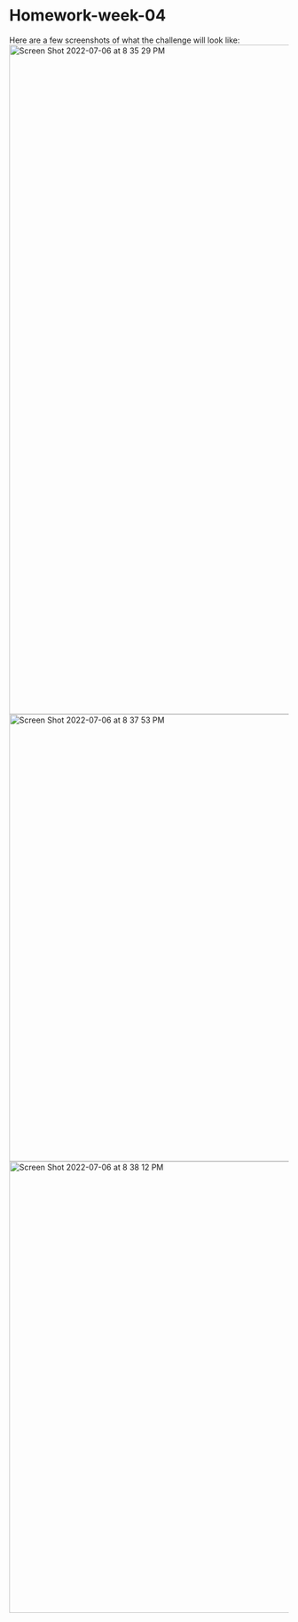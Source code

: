 # Homework-week-04

Here are a few screenshots of what the challenge will look like: 
<img width="1205" alt="Screen Shot 2022-07-06 at 8 35 29 PM" src="https://user-images.githubusercontent.com/106636876/177879970-ba51c064-a0d7-4f00-b8a1-2a62b735471b.png">
<img width="805" alt="Screen Shot 2022-07-06 at 8 37 53 PM" src="https://user-images.githubusercontent.com/106636876/177879985-3be067ea-b8d6-47e6-83a0-3acfba40aa47.png">
<img width="813" alt="Screen Shot 2022-07-06 at 8 38 12 PM" src="https://user-images.githubusercontent.com/106636876/177880063-08b5c18b-de8c-49d7-bd64-d74f9a04923c.png">

